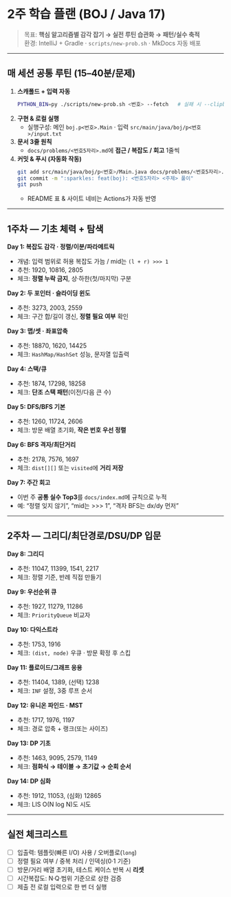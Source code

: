 # 2주 학습 플랜 (BOJ / Java 17)

> 목표: **핵심 알고리즘별 감각 잡기 → 실전 루틴 습관화 → 패턴/실수 축적**  
> 환경: IntelliJ + Gradle · `scripts/new-prob.sh` · MkDocs 자동 배포

---

## 매 세션 공통 루틴 (15–40분/문제)

1) **스캐폴드 + 입력 자동**  
   ```bash
   PYTHON_BIN=py ./scripts/new-prob.sh <번호> --fetch   # 실패 시 --clipboard/--stdin
   ```
2) **구현 & 로컬 실행**  
   - 실행구성: 메인 `boj.p<번호>.Main` · 입력 `src/main/java/boj/p<번호>/input.txt`
3) **문서 3줄 원칙**  
   - `docs/problems/<번호5자리>.md`에 **접근 / 복잡도 / 회고** 1줄씩
4) **커밋 & 푸시 (자동화 작동)**  
   ```bash
   git add src/main/java/boj/p<번호>/Main.java docs/problems/<번호5자리>.md
   git commit -m ":sparkles: feat(boj): <번호5자리> <주제> 풀이"
   git push
   ```
   - README 표 & 사이트 네비는 Actions가 자동 반영

---

## 1주차 — 기초 체력 + 탐색

**Day 1: 복잡도 감각 · 정렬/이분/파라메트릭**  
- 개념: 입력 범위로 허용 복잡도 가늠 / mid는 `(l + r) >>> 1`  
- 추천: 1920, 10816, 2805  
- 체크: **정렬 누락 금지**, 상·하한(첫/마지막) 구분

**Day 2: 두 포인터 · 슬라이딩 윈도**  
- 추천: 3273, 2003, 2559  
- 체크: 구간 합/길이 갱신, **정렬 필요 여부** 확인

**Day 3: 맵/셋 · 좌표압축**  
- 추천: 18870, 1620, 14425  
- 체크: `HashMap/HashSet` 성능, 문자열 입출력

**Day 4: 스택/큐**  
- 추천: 1874, 17298, 18258  
- 체크: **단조 스택 패턴**(이전/다음 큰 수)

**Day 5: DFS/BFS 기본**  
- 추천: 1260, 11724, 2606  
- 체크: 방문 배열 초기화, **작은 번호 우선 정렬**

**Day 6: BFS 격자/최단거리**  
- 추천: 2178, 7576, 1697  
- 체크: `dist[][]` 또는 `visited`에 **거리 저장**

**Day 7: 주간 회고**  
- 이번 주 **공통 실수 Top3**를 `docs/index.md`에 규칙으로 누적  
- 예: “정렬 잊지 않기”, “mid는 >>> 1”, “격자 BFS는 dx/dy 먼저”

---

## 2주차 — 그리디/최단경로/DSU/DP 입문

**Day 8: 그리디**  
- 추천: 11047, 11399, 1541, 2217  
- 체크: 정렬 기준, 반례 직접 만들기

**Day 9: 우선순위 큐**  
- 추천: 1927, 11279, 11286  
- 체크: `PriorityQueue` 비교자

**Day 10: 다익스트라**  
- 추천: 1753, 1916  
- 체크: `(dist, node)` 우큐 · 방문 확정 후 스킵

**Day 11: 플로이드/그래프 응용**  
- 추천: 11404, 1389, (선택) 1238  
- 체크: `INF` 설정, 3중 루프 순서

**Day 12: 유니온 파인드 · MST**  
- 추천: 1717, 1976, 1197  
- 체크: 경로 압축 + 랭크(또는 사이즈)

**Day 13: DP 기초**  
- 추천: 1463, 9095, 2579, 1149  
- 체크: **점화식 → 테이블 → 초기값 → 순회 순서**

**Day 14: DP 심화**  
- 추천: 1912, 11053, (심화) 12865  
- 체크: LIS O(N log N)도 시도

---

## 실전 체크리스트

- [ ] 입출력: 템플릿(빠른 I/O) 사용 / 오버플로(`long`)  
- [ ] 정렬 필요 여부 / 중복 처리 / 인덱싱(0·1 기준)  
- [ ] 방문/거리 배열 초기화, 테스트 케이스 반복 시 **리셋**  
- [ ] 시간복잡도: N·Q·범위 기준으로 상한 검증  
- [ ] 제출 전 로컬 입력으로 한 번 더 실행
